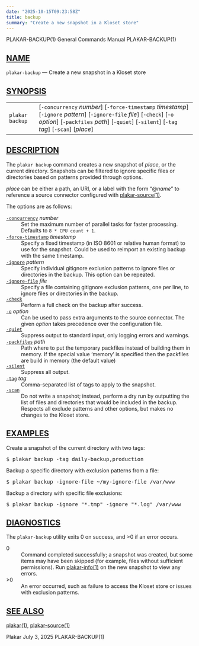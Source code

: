 ```yaml
---
date: "2025-10-15T09:23:58Z"
title: backup
summary: "Create a new snapshot in a Kloset store"
---
```

<div class="head" role="doc-pageheader" aria-label="Manual header
  line"><span class="head-ltitle">PLAKAR-BACKUP(1)</span>
  <span class="head-vol">General Commands Manual</span>
  <span class="head-rtitle">PLAKAR-BACKUP(1)</span></div>
<main class="manual-text">
<section class="Sh">
<h2 class="Sh" id="NAME"><a class="permalink" href="#NAME">NAME</a></h2>
<p class="Pp"><code class="Nm">plakar-backup</code> &#x2014;
    <span class="Nd" role="doc-subtitle">Create a new snapshot in a Kloset
    store</span></p>
</section>
<section class="Sh">
<h2 class="Sh" id="SYNOPSIS"><a class="permalink" href="#SYNOPSIS">SYNOPSIS</a></h2>
<table class="Nm">
  <tr>
    <td><code class="Nm">plakar backup</code></td>
    <td>[<code class="Fl">-concurrency</code> <var class="Ar">number</var>]
      [<code class="Fl">-force-timestamp</code> <var class="Ar">timestamp</var>]
      [<code class="Fl">-ignore</code> <var class="Ar">pattern</var>]
      [<code class="Fl">-ignore-file</code> <var class="Ar">file</var>]
      [<code class="Fl">-check</code>] [<code class="Fl">-o</code>
      <var class="Ar">option</var>] [<code class="Fl">-packfiles</code>
      <var class="Ar">path</var>] [<code class="Fl">-quiet</code>]
      [<code class="Fl">-silent</code>] [<code class="Fl">-tag</code>
      <var class="Ar">tag</var>] [<code class="Fl">-scan</code>]
      [<var class="Ar">place</var>]</td>
  </tr>
</table>
</section>
<section class="Sh">
<h2 class="Sh" id="DESCRIPTION"><a class="permalink" href="#DESCRIPTION">DESCRIPTION</a></h2>
<p class="Pp">The <code class="Nm">plakar backup</code> command creates a new
    snapshot of <var class="Ar">place</var>, or the current directory. Snapshots
    can be filtered to ignore specific files or directories based on patterns
    provided through options.</p>
<p class="Pp"><var class="Ar">place</var> can be either a path, an URI, or a
    label with the form &#x201C;@<var class="Ar">name</var>&#x201D; to reference
    a source connector configured with
    <a class="Xr" href="../plakar-source/" aria-label="plakar-source, section
    1">plakar-source(1)</a>.</p>
<p class="Pp">The options are as follows:</p>
<dl class="Bl-tag">
  <dt id="concurrency"><a class="permalink" href="#concurrency"><code class="Fl">-concurrency</code></a>
    <var class="Ar">number</var></dt>
  <dd>Set the maximum number of parallel tasks for faster processing. Defaults
      to <code class="Dv">8 * CPU count + 1</code>.</dd>
  <dt id="force-timestamp"><a class="permalink" href="#force-timestamp"><code class="Fl">-force-timestamp</code></a>
    <var class="Ar">timestamp</var></dt>
  <dd>Specify a fixed timestamp (in ISO 8601 or relative human format) to use
      for the snapshot. Could be used to reimport an existing backup with the
      same timestamp.</dd>
  <dt id="ignore"><a class="permalink" href="#ignore"><code class="Fl">-ignore</code></a>
    <var class="Ar">pattern</var></dt>
  <dd>Specify individual gitignore exclusion patterns to ignore files or
      directories in the backup. This option can be repeated.</dd>
  <dt id="ignore-file"><a class="permalink" href="#ignore-file"><code class="Fl">-ignore-file</code></a>
    <var class="Ar">file</var></dt>
  <dd>Specify a file containing gitignore exclusion patterns, one per line, to
      ignore files or directories in the backup.</dd>
  <dt id="check"><a class="permalink" href="#check"><code class="Fl">-check</code></a></dt>
  <dd>Perform a full check on the backup after success.</dd>
  <dt id="o"><a class="permalink" href="#o"><code class="Fl">-o</code></a>
    <var class="Ar">option</var></dt>
  <dd>Can be used to pass extra arguments to the source connector. The given
      <var class="Ar">option</var> takes precedence over the configuration
    file.</dd>
  <dt id="quiet"><a class="permalink" href="#quiet"><code class="Fl">-quiet</code></a></dt>
  <dd>Suppress output to standard input, only logging errors and warnings.</dd>
  <dt id="packfiles"><a class="permalink" href="#packfiles"><code class="Fl">-packfiles</code></a>
    <var class="Ar">path</var></dt>
  <dd>Path where to put the temporary packfiles instead of building them in
      memory. If the special value &#x2018;memory&#x2019; is specified then the
      packfiles are build in memory (the default value)</dd>
  <dt id="silent"><a class="permalink" href="#silent"><code class="Fl">-silent</code></a></dt>
  <dd>Suppress all output.</dd>
  <dt id="tag"><a class="permalink" href="#tag"><code class="Fl">-tag</code></a>
    <var class="Ar">tag</var></dt>
  <dd>Comma-separated list of tags to apply to the snapshot.</dd>
  <dt id="scan"><a class="permalink" href="#scan"><code class="Fl">-scan</code></a></dt>
  <dd>Do not write a snapshot; instead, perform a dry run by outputting the list
      of files and directories that would be included in the backup. Respects
      all exclude patterns and other options, but makes no changes to the Kloset
      store.</dd>
</dl>
</section>
<section class="Sh">
<h2 class="Sh" id="EXAMPLES"><a class="permalink" href="#EXAMPLES">EXAMPLES</a></h2>
<p class="Pp">Create a snapshot of the current directory with two tags:</p>
<div class="Bd Pp Bd-indent Li">
<pre>$ plakar backup -tag daily-backup,production</pre>
</div>
<p class="Pp">Backup a specific directory with exclusion patterns from a
  file:</p>
<div class="Bd Pp Bd-indent Li">
<pre>$ plakar backup -ignore-file ~/my-ignore-file /var/www</pre>
</div>
<p class="Pp">Backup a directory with specific file exclusions:</p>
<div class="Bd Pp Bd-indent Li">
<pre>$ plakar backup -ignore &quot;*.tmp&quot; -ignore &quot;*.log&quot; /var/www</pre>
</div>
</section>
<section class="Sh">
<h2 class="Sh" id="DIAGNOSTICS"><a class="permalink" href="#DIAGNOSTICS">DIAGNOSTICS</a></h2>
<p class="Pp">The <code class="Nm">plakar-backup</code> utility exits&#x00A0;0
    on success, and&#x00A0;&gt;0 if an error occurs.</p>
<dl class="Bl-tag">
  <dt>0</dt>
  <dd>Command completed successfully; a snapshot was created, but some items may
      have been skipped (for example, files without sufficient permissions). Run
      <a class="Xr" href="../plakar-info/" aria-label="plakar-info, section
      1">plakar-info(1)</a> on the new snapshot to view any errors.</dd>
  <dt>&gt;0</dt>
  <dd>An error occurred, such as failure to access the Kloset store or issues
      with exclusion patterns.</dd>
</dl>
</section>
<section class="Sh">
<h2 class="Sh" id="SEE_ALSO"><a class="permalink" href="#SEE_ALSO">SEE
  ALSO</a></h2>
<p class="Pp"><a class="Xr" href="../plakar/" aria-label="plakar, section
    1">plakar(1)</a>,
    <a class="Xr" href="../plakar-source/" aria-label="plakar-source, section
    1">plakar-source(1)</a></p>
</section>
</main>
<div class="foot" role="doc-pagefooter" aria-label="Manual footer
  line"><span class="foot-left">Plakar</span> <span class="foot-date">July 3,
  2025</span> <span class="foot-right">PLAKAR-BACKUP(1)</span></div>
